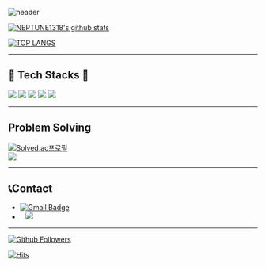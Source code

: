 ![header](https://capsule-render.vercel.app/api?type=Waving&color=61bfad&height=300&section=header&text=폐관수련고양이&fontSize=90&fontColor=ffffff)

[![NEPTUNE1318's github stats](https://github-readme-stats.vercel.app/api?username=NEPTUNE1318&show_icons=true&theme=dracula)](https://github.com/NEPTUNE1318)

[![TOP LANGS](https://github-readme-stats.vercel.app/api/top-langs/?username=NEPTUNE1318&layout=compact&langs_count=8&theme=dracula)](https://github.com/NEPTUNE1318)

---
## 📜 Tech Stacks 📜
<img src="https://img.shields.io/badge/Python-3766AB?style=flat-square&logo=Python&logoColor=white"/>
<img src="https://img.shields.io/badge/HTML5-E34F26?style=flat-square&logo=HTML5&logoColor=white"/>
<img src="https://img.shields.io/badge/CSS3-1572B6?style=flat-square&logo=CSS3&logoColor=white"/>
<img src="https://img.shields.io/badge/JavaScript-F7DF1E?style=flat-square&logo=JavaScript&logoColor=white"/>
<img src="https://img.shields.io/badge/c++-00599C?style=flat-square&logo=c%2B%2B&logoColor=white"/>

---
## Problem Solving
[![Solved.ac프로필](http://mazassumnida.wtf/api/v2/generate_badge?boj=tvluma777)](https://solved.ac/profile/tvluma777)
<br><img src="https://img.shields.io/badge/c++-00599C?style=flat-square&logo=c%2B%2B&logoColor=white"/></a> 

---
 ## 📞Contact
 * [![Gmail Badge](https://img.shields.io/badge/-Gmail-d14836?style=flat-square&logo=Gmail&logoColor=white&link=mailto:rumatv78@gmail.com)](mailto:rumatv78@gmail.com)
 * <a href="https://www.instagram.com/nept.une1318/"><img src="http://img.shields.io/badge/-Instagram-black?style=flat&logo=Instagram&link=https://www.instagram.com/code._.cat/" style="height : auto; margin-left : 10px; margin-right : 10px;"/></a>

---
[![Github Followers](https://img.shields.io/github/followers/NEPTUNE1318?color=06d6a0&label=Github%20Followers&style=for-the-badge)](https://github.com/NEPTUNE1318?tab=followers)

[![Hits](https://hits.seeyoufarm.com/api/count/incr/badge.svg?url=https%3A%2F%2Fgithub.com%2FNEPTUNE1318&count_bg=%2379C83D&title_bg=%23555555&icon=&icon_color=%23E7E7E7&title=hits&edge_flat=false)](https://hits.seeyoufarm.com)
